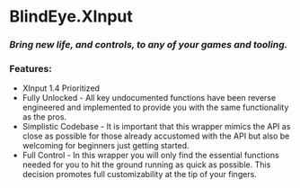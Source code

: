 # BlindEye.XInput
### *Bring new life, and controls, to any of your games and tooling.*

### Features:
- XInput 1.4 Prioritized
- Fully Unlocked - All key undocumented functions have been reverse engineered and implemented to provide you with the same functionality as the pros.
- Simplistic Codebase - It is important that this wrapper mimics the API as close as possible for those already accustomed with the API but also be welcoming for beginners just getting started.
- Full Control - In this wrapper you will only find the essential functions needed for you to hit the ground running as quick as possible. This decision promotes full customizability at the tip of your fingers.
